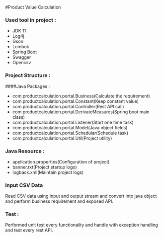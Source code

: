 #Product Value Calculation

### Used tool in project :
- JDK 11
- Log4j
- Gson
- Lombok
- Spring Boot
- Swagger
- Opencsv

### Project Structure :
####Java Packages :
- com.productcalculation.portal.Business(Calculate the requirement)
- com.productcalculation.portal.Constant(Keep constant value)
- com.productcalculation.portal.Controller(Rest API call)
- com.productcalculation.portal.DerivateMeasures(Spring boot main class)
- com.productcalculation.portal.Listener(Start one time task)
- com.productcalculation.portal.Model(Java object fields)
- com.productcalculation.portal.Schedular(Schedule task)
- com.productcalculation.portal.Util(Project utility)

### Java Resource :
- application.properties(Configuration of project)
- banner.txt(Project startup logo)
- logback.xml(Maintain project logs)

### Input CSV Data
Read CSV data using input and output stream and convert
into java object and perform business requirement and
exposed API.

### Test :
Performed unit test every functionality and handle with
exception handling and test every rest API.
